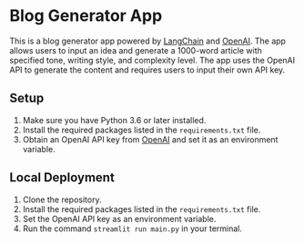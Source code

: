 # Blog Generator App

This is a blog generator app powered by [LangChain](https://langchain.com/) and [OpenAI](https://openai.com). The app allows users to input an idea and generate a 1000-word article with specified tone, writing style, and complexity level. The app uses the OpenAI API to generate the content and requires users to input their own API key.

## Setup

1. Make sure you have Python 3.6 or later installed.
2. Install the required packages listed in the `requirements.txt` file.
3. Obtain an OpenAI API key from [OpenAI](https://beta.openai.com/signup/) and set it as an environment variable.

## Local Deployment

1. Clone the repository.
2. Install the required packages listed in the `requirements.txt` file.
3. Set the OpenAI API key as an environment variable.
4. Run the command `streamlit run main.py` in your terminal.
